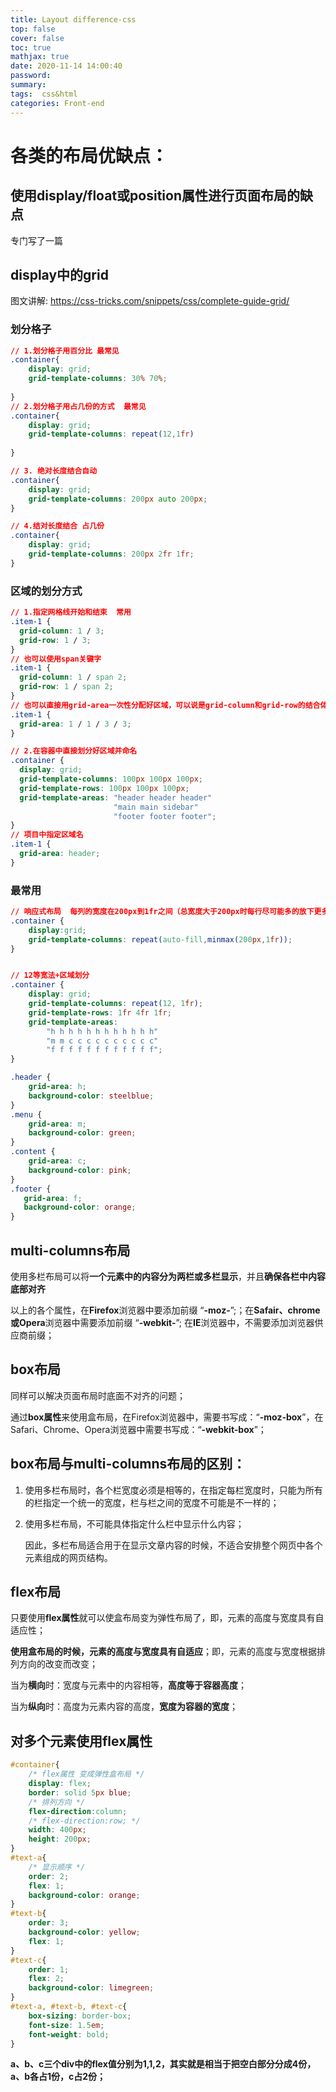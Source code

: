 ```yaml
---
title: Layout difference-css
top: false
cover: false
toc: true
mathjax: true
date: 2020-11-14 14:00:40
password:
summary:
tags:  css&html
categories: Front-end
---
```


# 各类的布局优缺点：



## 使用display/float或position属性进行页面布局的缺点

专门写了一篇

## display中的grid

图文讲解: https://css-tricks.com/snippets/css/complete-guide-grid/

### **划分格子**

```css
// 1.划分格子用百分比 最常见
.container{
    display: grid;
    grid-template-columns: 30% 70%;
    
}
// 2.划分格子用占几份的方式  最常见
.container{
    display: grid;
    grid-template-columns: repeat(12,1fr)
    
}

// 3. 绝对长度结合自动
.container{
    display: grid;
    grid-template-columns: 200px auto 200px;
}

// 4.结对长度结合 占几份
.container{
    display: grid;
    grid-template-columns: 200px 2fr 1fr;
}
```

### **区域**的划分方式

```css
// 1.指定网格线开始和结束  常用
.item-1 {
  grid-column: 1 / 3;
  grid-row: 1 / 3;
}
// 也可以使用span关键字
.item-1 {
  grid-column: 1 / span 2;
  grid-row: 1 / span 2;
}
// 也可以直接用grid-area一次性分配好区域，可以说是grid-column和grid-row的结合体
.item-1 {
  grid-area: 1 / 1 / 3 / 3;
}

// 2.在容器中直接划分好区域并命名
.container {
  display: grid;
  grid-template-columns: 100px 100px 100px;
  grid-template-rows: 100px 100px 100px;
  grid-template-areas: "header header header"
                       "main main sidebar"
                       "footer footer footer";
}
// 项目中指定区域名
.item-1 {
  grid-area: header;
}
```

### 最常用

```css
// 响应式布局  每列的宽度在200px到1fr之间（总宽度大于200px时每行尽可能多的放下更多子项目）
.container {
    display:grid;
    grid-template-columns: repeat(auto-fill,minmax(200px,1fr));
}


// 12等宽法+区域划分
.container {
    display: grid;    
    grid-template-columns: repeat(12, 1fr);
    grid-template-rows: 1fr 4fr 1fr;
    grid-template-areas:
        "h h h h h h h h h h h h"
        "m m c c c c c c c c c c"
        "f f f f f f f f f f f f";
}

.header {
    grid-area: h;
    background-color: steelblue;
}
.menu {
    grid-area: m;
    background-color: green;
}
.content {
    grid-area: c;
    background-color: pink;
}
.footer {
   grid-area: f;
   background-color: orange;
}
```



## multi-columns布局

  使用多栏布局可以将**一个元素中的内容分为两栏或多栏显示**，并且**确保各栏中内容底部对齐**

以上的各个属性，在**Firefox**浏览器中要添加前缀 “**-moz-**”;；在**Safair、chrome或Opera**浏览器中需要添加前缀 “**-webkit-**”; 在**IE**浏览器中，不需要添加浏览器供应商前缀；

## box布局

同样可以解决页面布局时底面不对齐的问题；

通过**box属性**来使用盒布局，在Firefox浏览器中，需要书写成：“**-moz-box**”，在Safari、Chrome、Opera浏览器中需要书写成：“**-webkit-box**”；

## **box布局与multi-columns布局的区别：**

1. 使用多栏布局时，各个栏宽度必须是相等的，在指定每栏宽度时，只能为所有的栏指定一个统一的宽度，栏与栏之间的宽度不可能是不一样的；

2. 使用多栏布局，不可能具体指定什么栏中显示什么内容；

    因此，多栏布局适合用于在显示文章内容的时候，不适合安排整个网页中各个元素组成的网页结构。

## flex布局

只要使用**flex属性**就可以使盒布局变为弹性布局了，即，元素的高度与宽度具有自适应性；

**使用盒布局的时候，元素的高度与宽度具有自适应**；即，元素的高度与宽度根据排列方向的改变而改变；

当为**横向**时：宽度与元素中的内容相等，**高度等于容器高度**；

当为**纵向**时：高度为元素内容的高度，**宽度为容器的宽度**；

## 对多个元素使用flex属性

```css
#container{
	/* flex属性 变成弹性盒布局 */
    display: flex;
    border: solid 5px blue;
    /* 排列方向 */
    flex-direction:column;
    /* flex-direction:row; */
    width: 400px;
    height: 200px;
}
#text-a{
	/* 显示顺序 */
	order: 2;
	flex: 1;
	background-color: orange;
}
#text-b{
	order: 3;
	background-color: yellow;
	flex: 1;
}
#text-c{
	order: 1;
	flex: 2;
	background-color: limegreen;
}
#text-a, #text-b, #text-c{
	box-sizing: border-box;
	font-size: 1.5em;
	font-weight: bold;
}
```

**a、b、c三个div中的flex值分别为1,1,2，其实就是相当于把空白部分分成4份，a、b各占1份，c占2份；**

## 

